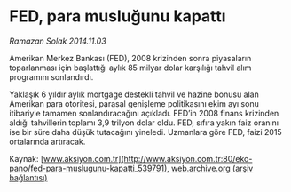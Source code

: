 # FED, para musluğunu kapattı

*Ramazan Solak 2014.11.03*

<div class="pNewsDetailMainContent" itemprop="articleBody">
 <p>
  Amerikan Merkez Bankası (FED), 2008 krizinden sonra piyasaların toparlanması için başlattığı aylık 85 milyar dolar karşılığı tahvil alım programını sonlandırdı.
 </p>
 <p>
  Yaklaşık 6 yıldır aylık mortgage destekli tahvil ve hazine bonusu alan Amerikan para otoritesi, parasal genişleme politikasını ekim ayı sonu itibariyle tamamen sonlandıracağını açıkladı. FED’in 2008 finans krizinden aldığı tahvillerin toplamı 3,9 trilyon dolar oldu. FED, sıfıra yakın faiz oranını ise bir süre daha düşük tutacağını yineledi. Uzmanlara göre FED, faizi 2015 ortalarında artıracak.
 </p>
</div>


Kaynak: [www.aksiyon.com.tr](http://www.aksiyon.com.tr:80/eko-pano/fed-para-muslugunu-kapatti_539791), [web.archive.org (arşiv bağlantısı)](http://web.archive.org/web/20141206142313/http://www.aksiyon.com.tr:80/eko-pano/fed-para-muslugunu-kapatti_539791)
